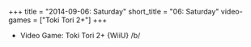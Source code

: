 +++
title = "2014-09-06: Saturday"
short_title = "06: Saturday"
video-games = ["Toki Tori 2+"]
+++


* Video Game: Toki Tori 2+ {WiiU} /b/